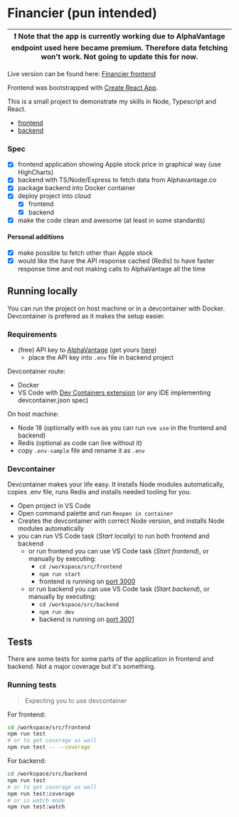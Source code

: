 # Financier (pun intended)

| :exclamation:  Note that the app is currently working due to AlphaVantage endpoint used here became premium. Therefore data fetching won't work. Not going to update this for now. |
|-----------------------------------------|

Live version can be found here: [Financier frontend](https://financier.hireokkimus.xyz/)

Frontend was bootstrapped with [Create React App](https://github.com/facebook/create-react-app).

This is a small project to demonstrate my skills in Node, Typescript and React.

- [frontend](./src/frontend)
- [backend](./src/backend)

### Spec

- [x] frontend application showing Apple stock price in graphical way (use HighCharts)
- [x] backend with TS/Node/Express to fetch data from Alphavantage.co
- [x] package backend into Docker container
- [x] deploy project into cloud
  - [x] frontend
  - [x] backend
- [x] make the code clean and awesome (at least in some standards)

#### Personal additions

- [x] make possible to fetch other than Apple stock
- [x] would like the have the API response cached (Redis) to have faster response time and not making calls to AlphaVantage all the time

## Running locally

You can run the project on host machine or in a devcontainer with Docker. Devcontainer is prefered as it makes the setup easier.

### Requirements

- (free) API key to [AlphaVantage](https://www.alphavantage.co/) (get yours [here](https://www.alphavantage.co/support/#api-key))
  - place the API key into `.env` file in backend project

Devcontainer route:

- Docker
- VS Code with [Dev Containers extension](https://marketplace.visualstudio.com/items?itemName=ms-vscode-remote.remote-containers) (or any IDE implementing devcontainer.json spec)

On host machine:

- Node 18 (optionally with `nvm` as you can run `nvm use` in the frontend and backend)
- Redis (optional as code can live without it)
- copy `.env-sample` file and rename it as `.env`

### Devcontainer

Devcontainer makes your life easy. It installs Node modules automatically, copies .env file, runs Redis and installs needed tooling for you.

- Open project in VS Code
- Open command palette and run `Reopen in container`
- Creates the devcontainer with correct Node version, and installs Node modules automatically
- you can run VS Code task (_Start locally_) to run both frontend and backend
  - or run frontend you can use VS Code task (_Start frontend_), or manually by executing:
    - `cd /workspace/src/frontend`
    - `npm run start`
    - frontend is running on [port 3000](http://localhost:3000)
  - or run backend you can use VS Code task (_Start backend_), or manually by executing:
    - `cd /workspace/src/backend`
    - `npm run dev`
    - backend is running on [port 3001](http://localhost:3001)

## Tests

There are some tests for some parts of the application in frontend and backend. Not a major coverage but it's something.

### Running tests

> Expecting you to use devcontainer

For frontend:

```bash
cd /workspace/src/frontend
npm run test
# or to get coverage as well
npm run test -- --coverage
```

For backend:

```bash
cd /workspace/src/backend
npm run test
# or to get coverage as well
npm run test:coverage
# or in watch mode
npm run test:watch
```
